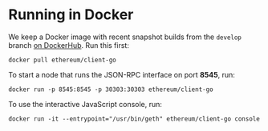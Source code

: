 # Running in Docker

We keep a Docker image with recent snapshot builds from the `develop` branch [on DockerHub](https://registry.hub.docker.com/u/ethereum/client-go). Run this first:

```shell
docker pull ethereum/client-go
```

To start a node that runs the JSON-RPC interface on port **8545**, run:

```shell
docker run -p 8545:8545 -p 30303:30303 ethereum/client-go
```

To use the interactive JavaScript console, run:

```shell
docker run -it --entrypoint="/usr/bin/geth" ethereum/client-go console
```